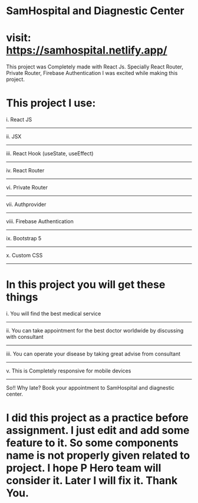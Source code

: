 # SamHospital and Diagnestic Center
# visit: https://samhospital.netlify.app/

This project was Completely made with React Js. Specially React Router, Private Router, Firebase Authentication I was excited while making this project.

# This project I use:
i. React JS <br><hr>
ii. JSX <br><hr>
iii. React Hook (useState, useEffect) <br><hr>
iv. React Router <br><hr>
vi. Private Router <br><hr>
vii. Authprovider <br><hr>
viii. Firebase Authentication <br><hr>
ix. Bootstrap 5 <br><hr>
x. Custom CSS <br><hr>

# In this project  you will get these things

i. You will find the best medical service <br><hr> 
ii. You can take appointment for the best doctor worldwide by discussing with consultant<br><hr> 
iii. You can operate your disease by taking great advise from consultant <br><hr> 
v. This is Completely responsive for mobile devices <br><hr> 

So!! Why late? Book your appointment to SamHospital and diagnestic center.

# I did this project as a practice before assignment. I just edit and add some feature to it. So some components name is not properly given related to project. I hope P Hero team will consider it. Later I will fix it. Thank You.